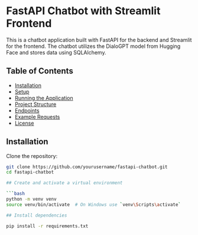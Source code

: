 # FastAPI Chatbot with Streamlit Frontend

This is a chatbot application built with FastAPI for the backend and Streamlit for the frontend. The chatbot utilizes the DialoGPT model from Hugging Face and stores data using SQLAlchemy.

## Table of Contents

- [Installation](#installation)
- [Setup](#setup)
- [Running the Application](#running-the-application)
- [Project Structure](#project-structure)
- [Endpoints](#endpoints)
- [Example Requests](#example-requests)
- [License](#license)

## Installation

Clone the repository:

```bash
git clone https://github.com/yourusername/fastapi-chatbot.git
cd fastapi-chatbot

## Create and activate a virtual environment

```bash
python -m venv venv
source venv/bin/activate  # On Windows use `venv\Scripts\activate`

## Install dependencies

pip install -r requirements.txt

